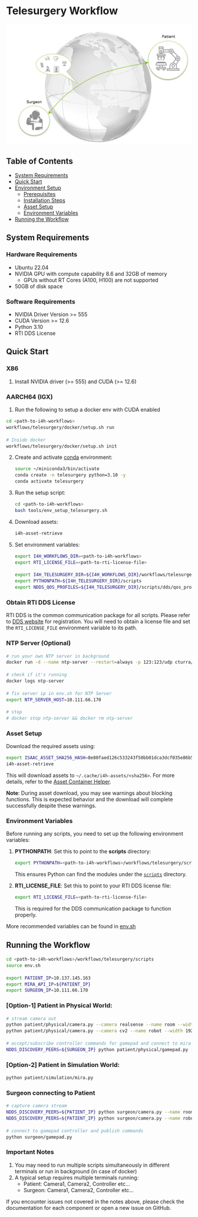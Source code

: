 # Telesurgery Workflow

![Telesurgery Workflow](../../docs/source/telesurgery_workflow.jpg)

## Table of Contents
- [System Requirements](#system-requirements)
- [Quick Start](#quick-start)
- [Environment Setup](#environment-setup)
  - [Prerequisites](#prerequisites)
  - [Installation Steps](#installation-steps)
  - [Asset Setup](#asset-setup)
  - [Environment Variables](#environment-variables)
- [Running the Workflow](#running-the-workflow)

## System Requirements

### Hardware Requirements
- Ubuntu 22.04
- NVIDIA GPU with compute capability 8.6 and 32GB of memory
    - GPUs without RT Cores (A100, H100) are not supported
- 50GB of disk space

### Software Requirements
- NVIDIA Driver Version >= 555
- CUDA Version >= 12.6
- Python 3.10
- RTI DDS License

## Quick Start

### X86
1. Install NVIDIA driver (>= 555) and CUDA (>= 12.6)

### AARCH64 (IGX)
1. Run the following to setup a docker env with CUDA enabled
```bash
cd <path-to-i4h-workflows>
workflows/telesurgery/docker/setup.sh run

# Inside docker
workflows/telesurgery/docker/setup.sh init
```


2. Create and activate [conda](https://www.anaconda.com/docs/getting-started/miniconda/install#quickstart-install-instructions) environment:
   ```bash
   source ~/miniconda3/bin/activate
   conda create -n telesurgery python=3.10 -y
   conda activate telesurgery
   ```
3. Run the setup script:
   ```bash
   cd <path-to-i4h-workflows>
   bash tools/env_setup_telesurgery.sh
   ```
4. Download assets:
   ```bash
   i4h-asset-retrieve
   ```
5. Set environment variables:
   ```bash
   export I4H_WORKFLOWS_DIR=<path-to-i4h-workflows>
   export RTI_LICENSE_FILE=<path-to-rti-license-file>

   export I4H_TELESURGERY_DIR=${I4H_WORKFLOWS_DIR}/workflows/telesurgery
   export PYTHONPATH=${I4H_TELESURGERY_DIR}/scripts
   export NDDS_QOS_PROFILES=${I4H_TELESURGERY_DIR}/scripts/dds/qos_profile.xml
    ```

### Obtain RTI DDS License
RTI DDS is the common communication package for all scripts. Please refer to [DDS website](https://www.rti.com/products) for registration. You will need to obtain a license file and set the `RTI_LICENSE_FILE` environment variable to its path.

### NTP Server (Optional)
```bash
# run your own NTP server in background
docker run -d --name ntp-server --restart=always -p 123:123/udp cturra/ntp

# check if it's running
docker logs ntp-server

# fix server ip in env.sh for NTP Server
export NTP_SERVER_HOST=10.111.66.170

# stop
# docker stop ntp-server && docker rm ntp-server
```

### Asset Setup

Download the required assets using:
```bash
export ISAAC_ASSET_SHA256_HASH=8e80faed126c533243f50bb01dca3dcf035e86b5bf567d622878866a8ef7f12d
i4h-asset-retrieve
```

This will download assets to `~/.cache/i4h-assets/<sha256>`. For more details, refer to the [Asset Container Helper](https://github.com/isaac-for-healthcare/i4h-asset-catalog/blob/v0.1.0/docs/catalog_helper.md).

**Note**: During asset download, you may see warnings about blocking functions. This is expected behavior and the download will complete successfully despite these warnings.

### Environment Variables

Before running any scripts, you need to set up the following environment variables:

1. **PYTHONPATH**: Set this to point to the **scripts** directory:
   ```bash
   export PYTHONPATH=<path-to-i4h-workflows>/workflows/telesurgery/scripts
   ```
   This ensures Python can find the modules under the [`scripts`](./scripts) directory.

2. **RTI_LICENSE_FILE**: Set this to point to your RTI DDS license file:
   ```bash
   export RTI_LICENSE_FILE=<path-to-rti-license-file>
   ```
   This is required for the DDS communication package to function properly.

More recommended variables can be found in [env.sh](./scripts/env.sh)

## Running the Workflow
```bash
cd <path-to-i4h-workflows>/workflows/telesurgery/scripts
source env.sh

export PATIENT_IP=10.137.145.163
export MIRA_API_IP=${PATIENT_IP}
export SURGEON_IP=10.111.66.170
```

### [Option-1] Patient in Physical World:
```bash
# stream camera out
python patient/physical/camera.py --camera realsense --name room --width 1280 --height 720
python patient/physical/camera.py --camera cv2 --name robot --width 1920 --height 1080

# accept/subscribe controller commands for gamepad and connect to mira api server
NDDS_DISCOVERY_PEERS=${SURGEON_IP} python patient/physical/gamepad.py --api_host ${MIRA_API_IP} --api_port 8081


```

### [Option-2] Patient in Simulation World:
```bash
python patient/simulation/mira.py
```

### Surgeon connecting to Patient
```bash
# capture camera stream
NDDS_DISCOVERY_PEERS=${PATIENT_IP} python surgeon/camera.py --name room --width 1280 --height 720
NDDS_DISCOVERY_PEERS=${PATIENT_IP} python surgeon/camera.py --name robot --width 1280 --height 720

# connect to gamepad controller and publish commands
python surgeon/gamepad.py
```


### Important Notes
1. You may need to run multiple scripts simultaneously in different terminals or run in background (in case of docker)
2. A typical setup requires multiple terminals running:
   - Patient: Camera1, Camera2, Controller etc...
   - Surgeon: Camera1, Camera2, Controller etc...

If you encounter issues not covered in the notes above, please check the documentation for each component or open a new issue on GitHub.
